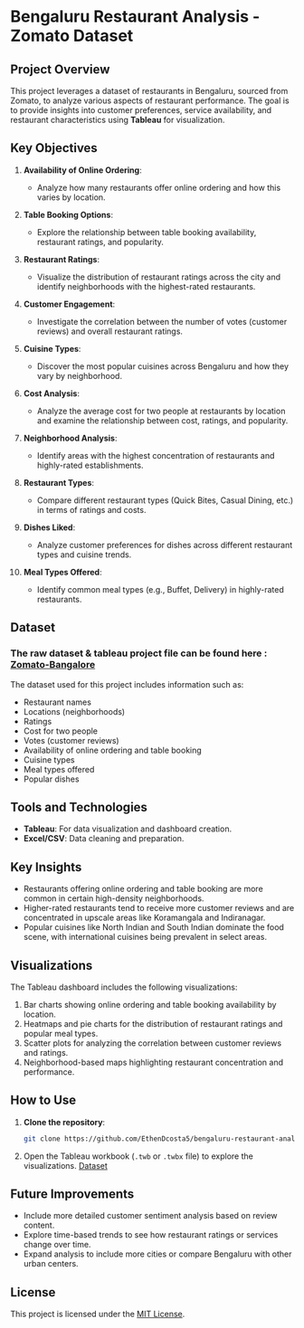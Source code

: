 # Bengaluru Restaurant Analysis - Zomato Dataset

## Project Overview

This project leverages a dataset of restaurants in Bengaluru, sourced from Zomato, to analyze various aspects of restaurant performance. The goal is to provide insights into customer preferences, service availability, and restaurant characteristics using **Tableau** for visualization.

## Key Objectives

1. **Availability of Online Ordering**: 
   - Analyze how many restaurants offer online ordering and how this varies by location.
  
2. **Table Booking Options**: 
   - Explore the relationship between table booking availability, restaurant ratings, and popularity.

3. **Restaurant Ratings**: 
   - Visualize the distribution of restaurant ratings across the city and identify neighborhoods with the highest-rated restaurants.

4. **Customer Engagement**: 
   - Investigate the correlation between the number of votes (customer reviews) and overall restaurant ratings.

5. **Cuisine Types**: 
   - Discover the most popular cuisines across Bengaluru and how they vary by neighborhood.

6. **Cost Analysis**: 
   - Analyze the average cost for two people at restaurants by location and examine the relationship between cost, ratings, and popularity.

7. **Neighborhood Analysis**: 
   - Identify areas with the highest concentration of restaurants and highly-rated establishments.

8. **Restaurant Types**: 
   - Compare different restaurant types (Quick Bites, Casual Dining, etc.) in terms of ratings and costs.

9. **Dishes Liked**: 
   - Analyze customer preferences for dishes across different restaurant types and cuisine trends.

10. **Meal Types Offered**: 
    - Identify common meal types (e.g., Buffet, Delivery) in highly-rated restaurants.

## Dataset
### The raw dataset & tableau project file can be found here : [Zomato-Bangalore](https://drive.google.com/drive/u/0/folders/1skewYas29Nmk13oZ4b2pf1Qr68s97xQf)

The dataset used for this project includes information such as:
- Restaurant names
- Locations (neighborhoods)
- Ratings
- Cost for two people
- Votes (customer reviews)
- Availability of online ordering and table booking
- Cuisine types
- Meal types offered
- Popular dishes

## Tools and Technologies

- **Tableau**: For data visualization and dashboard creation.
- **Excel/CSV**: Data cleaning and preparation.

## Key Insights

- Restaurants offering online ordering and table booking are more common in certain high-density neighborhoods.
- Higher-rated restaurants tend to receive more customer reviews and are concentrated in upscale areas like Koramangala and Indiranagar.
- Popular cuisines like North Indian and South Indian dominate the food scene, with international cuisines being prevalent in select areas.

## Visualizations

The Tableau dashboard includes the following visualizations:
1. Bar charts showing online ordering and table booking availability by location.
2. Heatmaps and pie charts for the distribution of restaurant ratings and popular meal types.
3. Scatter plots for analyzing the correlation between customer reviews and ratings.
4. Neighborhood-based maps highlighting restaurant concentration and performance.

## How to Use

1. **Clone the repository**:
   ```bash
   git clone https://github.com/EthenDcosta5/bengaluru-restaurant-analysis.git
   ```
2. Open the Tableau workbook (`.twb` or `.twbx` file) to explore the visualizations.
[Dataset](#Dataset)


## Future Improvements

- Include more detailed customer sentiment analysis based on review content.
- Explore time-based trends to see how restaurant ratings or services change over time.
- Expand analysis to include more cities or compare Bengaluru with other urban centers.

## License

This project is licensed under the [MIT License](LICENSE).
